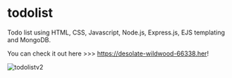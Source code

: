 # todolist
Todo list using HTML, CSS, Javascript, Node.js, Express.js, EJS templating and MongoDB.

You can check it out here >>> https://desolate-wildwood-66338.her!


![todolistv2](https://user-images.githubusercontent.com/70189833/155817985-44dfafec-56b4-4406-8548-abc0425b3841.png)


